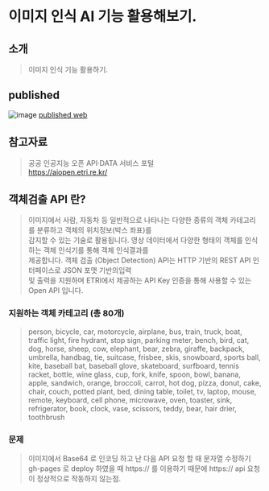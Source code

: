 # 이미지 인식 AI 기능 활용해보기.

## 소개

> 이미지 인식 기능 활용하기.

## published

<img src="https://user-images.githubusercontent.com/75718898/158526361-50b974b8-d7e0-40c4-96e7-f977bc5cef30.png" alt="image">
<a href="https://jukangpark.github.io/Image-recognition"> published web</a>

## 참고자료

> 공공 인공지능 오픈 API·DATA 서비스 포털  
> https://aiopen.etri.re.kr/

## 객체검출 API 란?

> 이미지에서 사람, 자동차 등 일반적으로 나타나는 다양한 종류의 객체 카테고리를 분류하고 객체의 위치정보(박스 좌표)를  
> 감지할 수 있는 기술로 활용됩니다. 영상 데이터에서 다양한 형태의 객체를 인식하는 객체 인식기를 통해 객체 인식결과를  
> 제공합니다. 객체 검출 (Object Detection) API는 HTTP 기반의 REST API 인터페이스로 JSON 포맷 기반의입력  
> 및 출력을 지원하며 ETRI에서 제공하는 API Key 인증을 통해 사용할 수 있는 Open API 입니다.

### 지원하는 객체 카테고리 (총 80개)

> person, bicycle, car, motorcycle, airplane, bus, train, truck, boat, traffic light, fire hydrant, stop sign, parking meter, bench, bird, cat, dog, horse, sheep, cow, elephant, bear, zebra, giraffe, backpack, umbrella, handbag, tie, suitcase, frisbee, skis, snowboard, sports ball, kite, baseball bat, baseball glove, skateboard, surfboard, tennis racket, bottle, wine glass, cup, fork, knife, spoon, bowl, banana, apple, sandwich, orange, broccoli, carrot, hot dog, pizza, donut, cake, chair, couch, potted plant, bed, dining table, toilet, tv, laptop, mouse, remote, keyboard, cell phone, microwave, oven, toaster, sink, refrigerator, book, clock, vase, scissors, teddy, bear, hair drier, toothbrush

### 문제

> 이미지에서 Base64 로 인코딩 하고 난 다음 API 요청 할 때 문자열 수정하기  
> gh-pages 로 deploy 하였을 때 https:// 를 이용하기 때문에 https:// api 요청이 정상적으로 작동하지 않는점.
